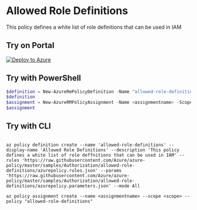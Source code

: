 # Allowed Role Definitions

This policy defines a white list of role definitions that can be used in IAM

## Try on Portal

[![Deploy to Azure](http://azuredeploy.net/deploybutton.png)](https://portal.azure.com/?feature.customportal=false&microsoft_azure_policy=true&microsoft_azure_policy_policyinsights=true&feature.microsoft_azure_security_policy=true&microsoft_azure_marketplace_policy=true#blade/Microsoft_Azure_Policy/CreatePolicyDefinitionBlade/uri/https%3A%2F%2Fraw.githubusercontent.com%2FAzure%2Fazure-policy%2Fmaster%2Fsamples%2FAuthorization%2Fallowed-role-definitions%2Fazurepolicy.json)

## Try with PowerShell

````powershell
$definition = New-AzureRmPolicyDefinition -Name "allowed-role-definitions" -DisplayName "Allowed Role Definitions" -description "This policy defines a white list of role definitions that can be used in IAM" -Policy 'https://raw.githubusercontent.com/Azure/azure-policy/master/samples/Authorization/allowed-role-definitions/azurepolicy.rules.json' -Parameter 'https://raw.githubusercontent.com/Azure/azure-policy/master/samples/Authorization/allowed-role-definitions/azurepolicy.parameters.json' -Mode All
$definition
$assignment = New-AzureRMPolicyAssignment -Name <assignmentname> -Scope <scope>  -roleDefinitionIds <Approved Role Definitions> -PolicyDefinition $definition
$assignment 
````



## Try with CLI

````cli

az policy definition create --name 'allowed-role-definitions' --display-name 'Allowed Role Definitions' --description 'This policy defines a white list of role deffnitions that can be used in IAM' --rules 'https://raw.githubusercontent.com/Azure/azure-policy/master/samples/Authorization/allowed-role-definitions/azurepolicy.rules.json' --params 'https://raw.githubusercontent.com/Azure/azure-policy/master/samples/Authorization/allowed-role-definitions/azurepolicy.parameters.json' --mode All

az policy assignment create --name <assignmentname> --scope <scope> --policy "allowed-role-definitions" 

````
